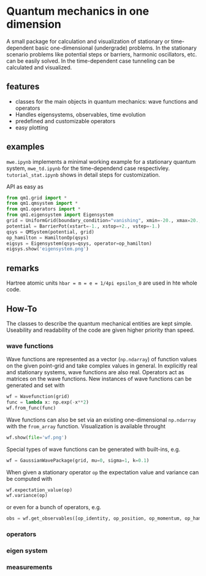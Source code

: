 # Quantum mechanics in one dimension

A small package for calculation and visualization of stationary or time-dependent basic one-dimensional (undergrade) problems. In the stationary scenario problems like potential steps or barriers, harmonic oscillators, etc. can be easily solved. In the time-dependent case tunneling can be calculated and visualized.

## features 
- classes for the main objects in quantum mechanics: wave functions and operators
- Handles eigensystems, observables, time evolution
- predefined and customizable operators
- easy plotting
## examples
`mwe.ipynb` implements a minimal working example for a stationary quantum system, `mwe_td.ipynb` for the time-dependend case respectivley. `tutorial_stat.ipynb` shows in detail steps for customization.

API as easy as 
```python
from qm1.grid import *
from qm1.qmsystem import *  
from qm1.operators import *
from qm1.eigensystem import Eigensystem
grid = UniformGrid(boundary_condition="vanishing", xmin=-20., xmax=20., num=250)
potential = BarrierPot(xstart=-1., xstop=+2., vstep=-1.)
qsys = QMSystem(potential, grid)
op_hamilton = HamiltonOp(qsys)
eigsys = Eigensystem(qsys=qsys, operator=op_hamilton)
eigsys.show('eigensystem.png')
```
## remarks
Hartree atomic units `hbar = m = e = 1/4pi epsilon_0` are used in hte whole code.


## How-To
The classes to describe the quantum mechanical entities are kept simple. Useability and readability of the code are given higher priority than speed.
### wave functions
Wave functions are represented as a vector (`np.ndarray`) of function values on the given point-grid and take complex values in general. In explicitly real and stationary systems, wave functions are also real. Operators act as matrices on the wave functions. New instances of wave functions can be generated and set with 
```python 
wf = Wavefunction(grid)
func = lambda x: np.exp(-x**2)
wf.from_func(func)
```
Wave functions can also be set via an existing one-dimensional `np.ndarray` with the `from_array` function.
Visualization is available throught
```python 
wf.show(file='wf.png')
```
Special types of wave functions can be generated with built-ins, e.g.
```python
wf = GaussianWavePackage(grid, mu=0, sigma=1, k=0.1)
```
When given a stationary operator `op` the expectation value and variance can be computed with
```python
wf.expectation_value(op)
wf.variance(op)
```
or even for a bunch of operators, e.g.
```python
obs = wf.get_observables([op_identity, op_position, op_momentum, op_hamilton])
```

### operators
### eigen system
### measurements